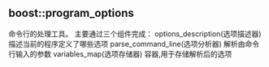 ## boost::program_options
命令行的处理工具。
主要通过三个组件完成：
options_description(选项描述器)          描述当前的程序定义了哪些选项
parse_command_line(选项分析器)       解析由命令行输入的参数
variables_map(选项存储器)                容器,用于存储解析后的选项





